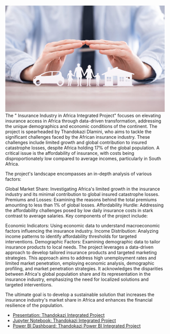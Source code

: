 ![Facilitating Payments for the Insurance Industry](https://raw.githubusercontent.com/Thandokazi-Dlamini/Integrated-Project/main/Facilitating-payments-for-the-insurance-industry-while-supporting-consumers-rights-1024x683.jpeg)
The " Insurance Industry in Africa Integrated Project" focuses on elevating insurance access in Africa through data-driven transformation, addressing the unique demographics and economic conditions of the continent. The project is spearheaded by Thandokazi Dlamini, who aims to tackle the significant challenges faced by the African insurance industry. These challenges include limited growth and global contribution to insured catastrophe losses, despite Africa holding 17% of the global population. A critical issue is the affordability of insurance, with costs being disproportionately low compared to average incomes, particularly in South Africa​​.

The project's landscape encompasses an in-depth analysis of various factors:

Global Market Share: Investigating Africa's limited growth in the insurance industry and its minimal contribution to global insured catastrophe losses.
Premiums and Losses: Examining the reasons behind the total premiums amounting to less than 1% of global losses.
Affordability Hurdle: Addressing the affordability challenges posed by low daily insurance costs in stark contrast to average salaries​​.
Key components of the project include:

Economic Indicators: Using economic data to understand macroeconomic factors influencing the insurance industry.
Income Distribution: Analyzing income patterns to identify affordability thresholds for targeted interventions.
Demographic Factors: Examining demographic data to tailor insurance products to local needs​​.
The project leverages a data-driven approach to develop tailored insurance products and targeted marketing strategies. This approach aims to address high unemployment rates and limited market penetration​​, employing economic analysis, demographic profiling, and market penetration strategies​​. It acknowledges the disparities between Africa's global population share and its representation in the insurance industry, emphasizing the need for localized solutions and targeted interventions​​.

The ultimate goal is to develop a sustainable solution that increases the insurance industry's market share in Africa and enhances the financial resilience of the population​​.

- [Presentation: Thandokazi Integrated Project](https://github.com/Thandokazi-Dlamini/Integrated-Project/blob/main/THANDOKAZI%20INTEGRATED%20PROJECT.pptx)
- [Jupyter Notebook: Thandokazi Integrated Project](https://github.com/Thandokazi-Dlamini/Integrated-Project/blob/main/Thandokazi%20Integrated%20Project.ipynb)
- [Power BI Dashboard: Thandokazi Power BI Integrated Project](https://github.com/Thandokazi-Dlamini/Integrated-Project/blob/main/Thandokazi%20Power%20BI%20Integrated%20Project.pbix)


